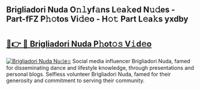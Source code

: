 ## Brigliadori Nuda O𝚗𝚕yf𝚊ns L𝚎a𝚔ed N𝚞𝚍es - Part-fFZ P𝚑𝚘tos Vi𝚍𝚎o - H𝚘𝚝 Part L𝚎a𝚔s yxdby

# <h2><a href="http://kf1m1v.oniu.top/?m=Brigliadori+Nuda">🔗👉 🔴 Brigliadori Nuda P𝚑ot𝚘𝚜 V𝚒d𝚎o</a></h2>

[![Brigliadori Nuda Nu𝚍e𝚜](https://i.imgur.com/0qMVB7G.gif)](http://kf1m1v.oniu.top/?m=Brigliadori+Nuda)
Social media influencer Brigliadori Nuda, famed for disseminating dance and lifestyle knowledge, through presentations and personal blogs. Selfless volunteer Brigliadori Nuda, famed for their generosity and commitment to serving their community.  
